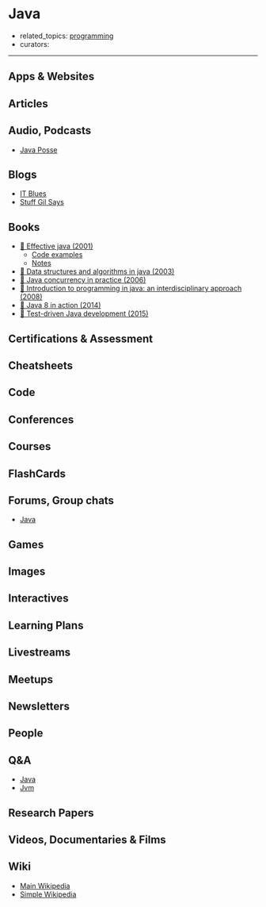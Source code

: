 # Java

- related_topics: [programming](programming.md)
- curators:

------

## Apps & Websites

## Articles

## Audio, Podcasts

- [Java Posse](http://javaposse.com/)

## Blogs

- [IT Blues](http://itblues.pl)
- [Stuff Gil Says](http://stuff-gil-says.blogspot.nl/)

## Books

- [📕 Effective java (2001)](http://www.goodreads.com/book/show/105099.Effective_Java_Programming_Language_Guide)
  - [Code examples](https://github.com/marhan/effective-java-examples)
  - [Notes](https://github.com/jwongo/effectivejava)
- [📖 Data structures and algorithms in java (2003)](http://coltech.vnu.edu.vn/~sonpb/DSA/Data%20Structures%20and%20Algorithms%20in%20Java,%206th%20Edition,%202014.pdf)
- [📕 Java concurrency in practice (2006)](http://jcip.net/)
- [📖 Introduction to programming in java: an interdisciplinary approach (2008)](http://introcs.cs.princeton.edu/java/home/chapter1.pdf)
- [📕 Java 8 in action (2014)](http://www.goodreads.com/book/show/20534354-java-8-in-action)
- [📕 Test-driven Java development (2015)](http://www.goodreads.com/book/show/26333479-test-driven-java-development)


## Certifications & Assessment

## Cheatsheets

## Code

## Conferences

## Courses

## FlashCards

## Forums, Group chats

- [Java](https://www.reddit.com/r/java/)

## Games

## Images

## Interactives

## Learning Plans

## Livestreams

## Meetups

## Newsletters

## People

## Q&A

- [Java](https://www.quora.com/topic/Java-programming-language)
- [Jvm](https://www.quora.com/topic/Java-Virtual-Machine-JVM)

## Research Papers

## Videos, Documentaries & Films

## Wiki
- [Main Wikipedia](https://en.wikipedia.org/wiki/Java_(programming_language))
- [Simple Wikipedia](https://en.wikipedia.org/wiki/Java_(programming_language))
